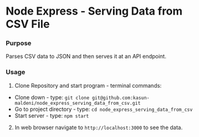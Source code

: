 # Node Express - Serving Data from CSV File

### Purpose
Parses CSV data to JSON and then serves it at an API endpoint.

### Usage
1. Clone Repository and start program - terminal commands:
  * Clone down - type: `git clone git@github.com:kasun-maldeni/node_express_serving_data_from_csv.git`
  * Go to project directory - type: `cd node_express_serving_data_from_csv`
  * Start server - type: `npm start`
2. In web browser navigate to `http://localhost:3000` to see the data.
